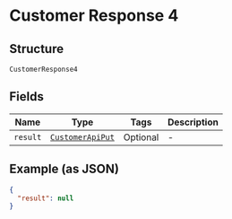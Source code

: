 
# Customer Response 4

## Structure

`CustomerResponse4`

## Fields

| Name | Type | Tags | Description |
|  --- | --- | --- | --- |
| `result` | [`CustomerApiPut`](/doc/models/customer-api-put.md) | Optional | - |

## Example (as JSON)

```json
{
  "result": null
}
```

